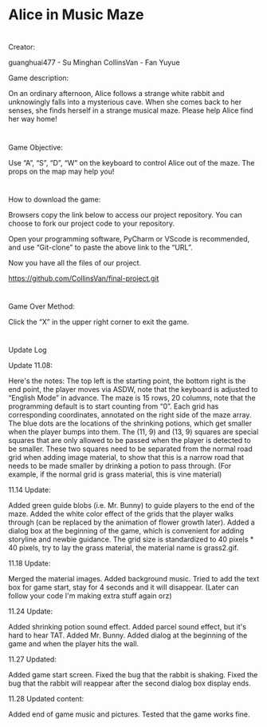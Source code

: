 # Alice in Music Maze
#
Creator:

guanghuai477 - Su Minghan
CollinsVan - Fan Yuyue

Game description:

On an ordinary afternoon, Alice follows a strange white rabbit and unknowingly falls into a mysterious cave. When she comes back to her senses, she finds herself in a strange musical maze. Please help Alice find her way home!
#
Game Objective:

Use “A”, “S”, “D”, “W” on the keyboard to control Alice out of the maze. The props on the map may help you!
#
How to download the game:

Browsers copy the link below to access our project repository. You can choose to fork our project code to your repository.

Open your programming software, PyCharm or VScode is recommended, and use “Git-clone” to paste the above link to the “URL”.

Now you have all the files of our project.

https://github.com/CollinsVan/final-project.git
#
Game Over Method:

Click the “X” in the upper right corner to exit the game.


#
#
Update Log

Update 11.08:

Here's the notes:
The top left is the starting point, the bottom right is the end point, the player moves via ASDW, note that the keyboard is adjusted to “English Mode” in advance.
The maze is 15 rows, 20 columns, note that the programming default is to start counting from “0”. Each grid has corresponding coordinates, annotated on the right side of the maze array.
The blue dots are the locations of the shrinking potions, which get smaller when the player bumps into them.
The (11, 9) and (13, 9) squares are special squares that are only allowed to be passed when the player is detected to be smaller. These two squares need to be separated from the normal road grid when adding image material, to show that this is a narrow road that needs to be made smaller by drinking a potion to pass through. (For example, if the normal grid is grass material, this is vine material)

11.14 Update:

Added green guide blobs (i.e. Mr. Bunny) to guide players to the end of the maze.
Added the white color effect of the grids that the player walks through (can be replaced by the animation of flower growth later).
Added a dialog box at the beginning of the game, which is convenient for adding storyline and newbie guidance.
The grid size is standardized to 40 pixels * 40 pixels, try to lay the grass material, the material name is grass2.gif.

11.18 Update:

Merged the material images.
Added background music.
Tried to add the text box for game start, stay for 4 seconds and it will disappear. (Later can follow your code I'm making extra stuff again orz)

11.24 Update:

Added shrinking potion sound effect.
Added parcel sound effect, but it's hard to hear TAT.
Added Mr. Bunny.
Added dialog at the beginning of the game and when the player hits the wall.

11.27 Updated:

Added game start screen.
Fixed the bug that the rabbit is shaking.
Fixed the bug that the rabbit will reappear after the second dialog box display ends.

11.28 Updated content:

Added end of game music and pictures.
Tested that the game works fine.
